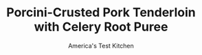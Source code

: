 ---
layout: ../../layouts/MarkdownPostLayout.astro
title: Porcini-Crusted Pork Tenderloin with Celery Root Puree
author: America's Test Kitchen
pubDate: 2023-03-15
description: "Want an easy way to amp up the flavor of mild, quick-cooking pork tenderloin? Use powdered dried mushrooms as a seasoning."
image_url: https://res.cloudinary.com/hksqkdlah/image/upload/ar_1:1,c_fill,dpr_2.0,f_auto,fl_lossy.progressive.strip_profile,g_faces:auto,q_auto:low,w_344/SFS_PorciniCrustedPorkTenderloinCeleryRootPuree_015_mppf84
tags: ["Main Courses","Vegetables","Pork","Weeknight"]
calories: 2368
protein: 46
carbohydrates: 26
fats: 
fiber: 3
ingredients: ["1½ pounds, celery root, peeled and sliced ¼ inch thick","2½ cups, chicken broth, divided","8 tablespoons, unsalted butter, divided","1¾ teaspoons, table salt, divided","1¼ teaspoons, pepper, divided","⅛ ounce, dried porcini mushrooms, ground fine","5 teaspoons, all-purpose flour, divided","2 (12- to 16-ounce), pork tenderloins, trimmed","½ cup, dry sherry","2 tablespoons, chopped fresh chives"]
serves: 4
time: "40 minutes"
instructions: ["Adjust oven rack to middle position and heat oven to 375 degrees. Bring celery root, 1½ cups broth, 6 tablespoons butter, ¾ teaspoon salt, and ½ teaspoon pepper to boil in large saucepan over medium-high heat. Cover; reduce heat to medium-low; and cook, stirring occasionally, until celery root is tender, about 20 minutes. Off heat, process with immersion blender until smooth.","Meanwhile, combine mushrooms, 1 tablespoon flour, remaining 1 teaspoon salt, and remaining ¾ teaspoon pepper in bowl. Sprinkle pork evenly with mushroom mixture. Melt 1 tablespoon butter in 12-inch ovensafe nonstick skillet over medium-high heat. Cook pork until browned on all sides, about 8 minutes. Transfer skillet to oven and roast until meat registers 135 degrees, 10 to 14 minutes. Transfer pork to carving board and tent with foil.","Add remaining 2 teaspoons flour to fat left in skillet and cook over medium-high heat for 1 minute. Whisk in sherry and remaining 1 cup broth and cook until thickened, about 5 minutes. Off heat, stir in chives and remaining 1 tablespoon butter. Slice pork and serve with celery root and sauce."]
nutrition: ["1461 mg Potassium","710 mg Phosphorus","103 mg Calcium","3 mg Iron","96 mg Magnesium","1317 mg Sodium","4 mg Zinc","32 g Fat","16 mg Niacin (B3)","9 g Monounsaturated","2 g Polyunsaturated","2 mg Thiamin (B1)","14 mg Vitamin C","1 µg Vitamin D","188 mg Cholesterol","17 g Saturated","3 g Fiber","5 µg Folic acid","26 µg Folate (food)","5 g Sugars","76 µg Vitamin K","445 g Water","26 g Carbs","34 µg Folate equivalent (total)","46 g Protein","1 mg Vitamin E","1 µg Vitamin B12","1 mg Vitamin B6","199 µg Vitamin A","592 kcal Energy","2368 calories"]
notes: "Use a spice grinder to grind the porcini mushrooms. You can use a countertop blender for the celery root if you dont have an immersion blender."
---